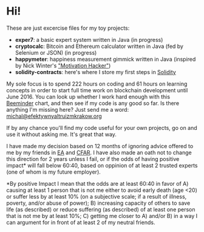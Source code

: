 # Hi!
These are just excercise files for my toy projects:

- **exper7**: a basic expert system written in Java (in progress)
- **cryptocalc**: Bitcoin and Ethereum calculator written in Java (fed by Selenium or JSON) (in progress)
- **happymeter**: happiness measurement gimmick written in Java (inspired by Nick Winter's ["Motivation Hacker"])
- **solidity-contracts**: here's where I store my first steps in [Solidity]

My sole focus is to spend 222 hours on coding and 61 hours on learning concepts in order to start full time work on blockchain development until June 2016. You can look up whether I work hard enough with this [Beeminder] chart, and then see if my code is any good so far. Is there anything I'm missing here? Just send me a word: michal@efektywnyaltruizmkrakow.org

If by any chance you'll find my code useful for your own projects, go on and use it without asking me. It's great that way.

I have made my decision based on 12 months of ignoring advice offered to me by my friends in [EA] and [CFAR]. I have also made an oath not to change this direction for 2 years unless I fail, or if the odds of having positive impact* will fall below 60:40, based on oppinion of at least 2 trusted experts (one of whom is my future employer).

*By positive Impact I mean that the odds are at least 60:40 in favor of A) causing at least 1 person that is not me either to avoid early death (age <20) or suffer less by at least 10% (on a subjective scale; if a result of illness, poverty, and/or abuse of power); B) increasing capacity of others to save life (as described) or reduce suffering (as described) of at least one person that is not me by at least 10%; C) getting me closer to A) and/or B) in a way I can argument for in front of at least 2 of my neutral friends.

[Beeminder]: https://www.beeminder.com/michal_t/goals/code
[EA]: http://www.effectivealtruism.org
["Motivation Hacker"]: http://www.nickwinter.net/the-motivation-hacker
[CFAR]: http://rationality.org/
[Solidity]: https://solidity.readthedocs.org/en/latest/
